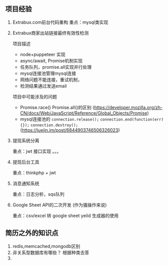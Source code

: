## 项目经验
1. Extrabux.com前台代码重构
    重点：mysql类实现
2. Extrabux商家出站链接最终有效性检测
    
    项目描述 
    * node+puppeteer 实现
    * async/await, Promise机制实现
    * 任务队列，promise.all实现并行处理
    * mysql连接池管理mysql连接
    * 网络问题不能连接，重试机制，
    * 检测结果通过发送email

    项目中可能涉及的问题
    * Promise.race() Promise.all()的区别 (https://developer.mozilla.org/zh-CN/docs/Web/JavaScript/Reference/Global_Objects/Promise)
    * mysql连接池的 `connection.release();` `connection.end(function(err){});` `connection.destroy();` (https://juejin.im/post/6844903746506326023)
3. 提现系统分离

    重点：jwt 接口实现 。。。
4. 提现后台工具

    重点：thinkphp + jwt
5. 消息通知系统

    重点：日志分析，sqs队列
6. Google Sheet API的二次开发 (作为骚操作来说)

    重点：csv/excel 转 google sheet yeild 生成器的使用
    




## 简历之外的知识点
1. redis,memcached,mongodb区别
2. 非关系型数据库有哪些？ 根据种类去答
3. 